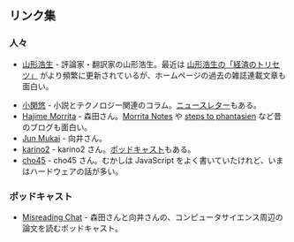 ## リンク集

### 人々

- [山形浩生](https://cruel.org/jindex.html) - 評論家・翻訳家の山形浩生。最近は [山形浩生の「経済のトリセツ」](https://cruel.hatenablog.com/) がより頻繁に更新されているが、ホームページの過去の雑誌連載文章も面白い。
* [小関悠](https://youkoseki.com/) - 小説とテクノロジー関連のコラム。[ニュースレター](https://youkoseki.substack.com/)もある。
* [Hajime Morrita](https://records.dodgson.org/) - 森田さん。[Morrita Notes](https://notes.dodgson.org/) や [steps to phantasien](https://anemone.dodgson.org/) など昔のブログも面白い。
* [Jun Mukai](https://wp.jmuk.org/) - 向井さん。
* [karino2](https://karino2.github.io/) - karino2 さん。[ポッドキャスト](https://podcasters.spotify.com/pod/show/karino2)もある。
* [cho45](https://www.lowreal.net/) - cho45 さん。むかしは JavaScript をよく書いていたけれど、いまはハードウェアの話が多い。

### ポッドキャスト

- [Misreading Chat](https://misreading.chat/) - 森田さんと向井さんの、コンピュータサイエンス周辺の論文を読むポッドキャスト。
